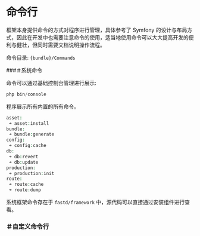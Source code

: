 # 命令行

框架本身提供命令的方式对程序进行管理，具体参考了 Symfony 的设计与布局方式，因此在开发中也需要注意命令的使用，适当地使用命令可以大大提高开发的便利与健壮，但同时需要文档说明操作流程。

命令目录: `{bundle}/Commands`

###＃系统命令

命令可以通过基础控制台管理进行展示: 

```php
php bin/console 
```

程序展示所有内置的所有命令。

```php
asset:
 ➜ asset:install
bundle:
 ➜ bundle:generate
config:
 ➜ config:cache
db:
 ➜ db:revert
 ➜ db:update
production:
 ➜ production:init
route:
 ➜ route:cache
 ➜ route:dump
```

系统框架命令存在于 `fastd/framework` 中，源代码可以直接通过安装组件进行查看。

### ＃自定义命令行

